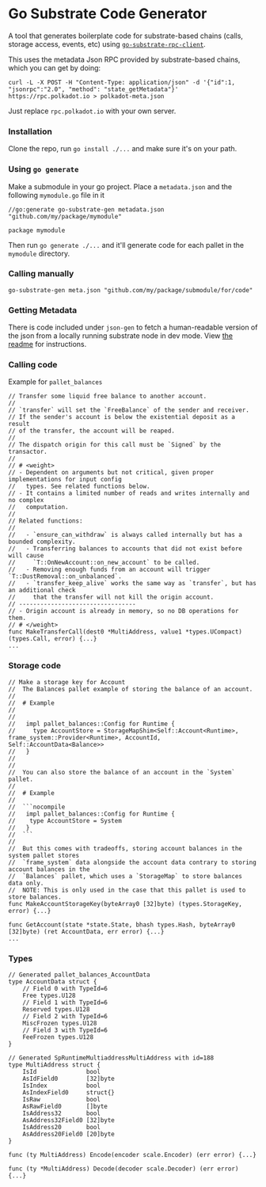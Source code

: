 # Go Substrate Code Generator

A tool that generates boilerplate code for substrate-based chains (calls, storage access, events, etc) using [`go-substrate-rpc-client`](github.com/centrifuge/go-substrate-rpc-client).

This uses the metadata Json RPC provided by substrate-based chains, which you can get by doing:
```
curl -L -X POST -H "Content-Type: application/json" -d '{"id":1, "jsonrpc":"2.0", "method": "state_getMetadata"}' https://rpc.polkadot.io > polkadot-meta.json
```
Just replace `rpc.polkadot.io` with your own server.
### Installation
Clone the repo, run `go install ./...` and make sure it's on your path.


### Using `go generate`

Make a submodule in your go project. Place a `metadata.json` and the following `mymodule.go` file in it
```
//go:generate go-substrate-gen metadata.json "github.com/my/package/mymodule"

package mymodule
```

Then run `go generate ./...` and it'll generate code for each pallet in the `mymodule` directory.

### Calling manually
```
go-substrate-gen meta.json "github.com/my/package/submodule/for/code" 
```

### Getting Metadata
There is code included under `json-gen` to fetch a human-readable version of the json from a locally running substrate node in dev mode.
View [the readme](json-gen/README.md) for instructions.

### Calling code
Example for `pallet_balances`

```golang
// Transfer some liquid free balance to another account.
//
// `transfer` will set the `FreeBalance` of the sender and receiver.
// If the sender's account is below the existential deposit as a result
// of the transfer, the account will be reaped.
//
// The dispatch origin for this call must be `Signed` by the transactor.
//
// # <weight>
// - Dependent on arguments but not critical, given proper implementations for input config
//   types. See related functions below.
// - It contains a limited number of reads and writes internally and no complex
//   computation.
//
// Related functions:
//
//   - `ensure_can_withdraw` is always called internally but has a bounded complexity.
//   - Transferring balances to accounts that did not exist before will cause
//     `T::OnNewAccount::on_new_account` to be called.
//   - Removing enough funds from an account will trigger `T::DustRemoval::on_unbalanced`.
//   - `transfer_keep_alive` works the same way as `transfer`, but has an additional check
//     that the transfer will not kill the origin account.
// ---------------------------------
// - Origin account is already in memory, so no DB operations for them.
// # </weight>
func MakeTransferCall(dest0 *MultiAddress, value1 *types.UCompact) (types.Call, error) {...}
...
```

### Storage code

```golang
// Make a storage key for Account
//  The Balances pallet example of storing the balance of an account.
//
//  # Example
//
//  
//   impl pallet_balances::Config for Runtime {
//     type AccountStore = StorageMapShim<Self::Account<Runtime>, frame_system::Provider<Runtime>, AccountId, Self::AccountData<Balance>>
//   }
//  
//
//  You can also store the balance of an account in the `System` pallet.
//
//  # Example
//
//  ```nocompile
//   impl pallet_balances::Config for Runtime {
//    type AccountStore = System
//   }
//  ```
//
//  But this comes with tradeoffs, storing account balances in the system pallet stores
//  `frame_system` data alongside the account data contrary to storing account balances in the
//  `Balances` pallet, which uses a `StorageMap` to store balances data only.
//  NOTE: This is only used in the case that this pallet is used to store balances.
func MakeAccountStorageKey(byteArray0 [32]byte) (types.StorageKey, error) {...}

func GetAccount(state *state.State, bhash types.Hash, byteArray0 [32]byte) (ret AccountData, err error) {...}
...
```

### Types

```golang
// Generated pallet_balances_AccountData
type AccountData struct {
	// Field 0 with TypeId=6
	Free types.U128
	// Field 1 with TypeId=6
	Reserved types.U128
	// Field 2 with TypeId=6
	MiscFrozen types.U128
	// Field 3 with TypeId=6
	FeeFrozen types.U128
}

// Generated SpRuntimeMultiaddressMultiAddress with id=188
type MultiAddress struct {
	IsId              bool
	AsIdField0        [32]byte
	IsIndex           bool
	AsIndexField0     struct{}
	IsRaw             bool
	AsRawField0       []byte
	IsAddress32       bool
	AsAddress32Field0 [32]byte
	IsAddress20       bool
	AsAddress20Field0 [20]byte
}

func (ty MultiAddress) Encode(encoder scale.Encoder) (err error) {...}

func (ty *MultiAddress) Decode(decoder scale.Decoder) (err error) {...}
```

